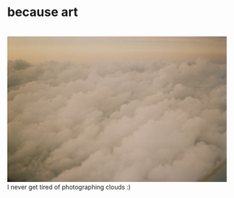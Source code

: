 # because art

<!-- this is my gh status -->
<!-- [![Github stats](https://github-readme-stats.vercel.app/api?username=taylulz)](https://github.com/taylulz) -->

# 

<img src='img/clouds.JPG' alt='ariel view of fluffy, golden cloud tops' >
  I never get tired of photographing clouds :)


